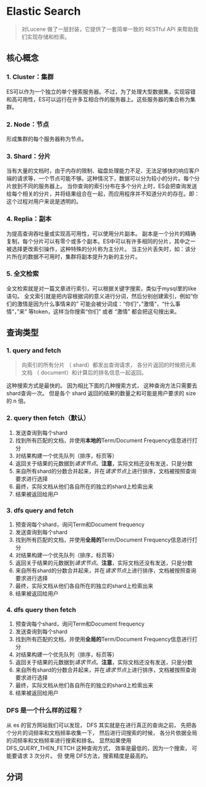 # Elastic Search

>  对Lucene 做了一层封装，它提供了一套简单一致的 RESTful API 来帮助我们实现存储和检索。

## 核心概念

### 1. Cluster：集群

   ES可以作为一个独立的单个搜索服务器。不过，为了处理大型数据集，实现容错和高可用性，ES可以运行在许多互相合作的服务器上。这些服务器的集合称为集群。

### 2. Node：节点

   形成集群的每个服务器称为节点。

### 3. Shard：分片

   当有大量的文档时，由于内存的限制、磁盘处理能力不足、无法足够快的响应客户端的请求等，一个节点可能不够。这种情况下，数据可以分为较小的分片。每个分片放到不同的服务器上。
   当你查询的索引分布在多个分片上时，ES会把查询发送给每个相关的分片，并将结果组合在一起，而应用程序并不知道分片的存在。即：这个过程对用户来说是透明的。

### 4. Replia：副本

   为提高查询吞吐量或实现高可用性，可以使用分片副本。
   副本是一个分片的精确复制，每个分片可以有零个或多个副本。ES中可以有许多相同的分片，其中之一被选择更改索引操作，这种特殊的分片称为主分片。
   当主分片丢失时，如：该分片所在的数据不可用时，集群将副本提升为新的主分片。

### 5. 全文检索

   全文检索就是对一篇文章进行索引，可以根据关键字搜索，类似于mysql里的like语句。
   全文索引就是把内容根据词的意义进行分词，然后分别创建索引，例如”你们的激情是因为什么事情来的” 可能会被分词成：“你们“，”激情“，“什么事情“，”来“ 等token，这样当你搜索“你们” 或者 “激情” 都会把这句搜出来。

## 查询类型
### 1. query and fetch

> 向索引的所有分片 （ shard）都发出查询请求， 各分片返回的时候把元素文档 （ document）和计算后的排名信息一起返回。

这种搜索方式是最快的。 因为相比下面的几种搜索方式， 这种查询方法只需要去 shard查询一次。 但是各个 shard 返回的结果的数量之和可能是用户要求的 size 的 n 倍。

### 2. query then fetch（默认）

1. 发送查询到每个shard
2. 找到所有匹配的文档，并使用**本地的**Term/Document Frequency信息进行打分
3. 对结果构建一个优先队列（排序，标页等）
4. 返回关于结果的元数据到*请求节点*。**注意**，实际文档还没有发送，只是分数
5. 来自所有shard的分数合并起来，并在*请求节点*上进行排序，文档被按照查询要求进行选择
6. 最终，实际文档从他们各自所在的独立的shard上检索出来
7. 结果被返回给用户

### 3. dfs query and fetch

1. 预查询每个shard，询问Term和Document frequency
2. 发送查询到每个shard
3. 找到所有匹配的文档，并使用**全局的**Term/Document Frequency信息进行打分
4. 对结果构建一个优先队列（排序，标页等）
5. 返回关于结果的元数据到*请求节点*。**注意**，实际文档还没有发送，只是分数
6. 来自所有shard的分数合并起来，并在*请求节点*上进行排序，文档被按照查询要求进行选择
7. 最终，实际文档从他们各自所在的独立的shard上检索出来
8. 结果被返回给用户

### 4. dfs query then fetch

1. 预查询每个shard，询问Term和Document frequency
2. 发送查询到每个shard
3. 找到所有匹配的文档，并使用**全局的**Term/Document Frequency信息进行打分
4. 对结果构建一个优先队列（排序，标页等）
5. 返回关于结果的元数据到*请求节点*。**注意**，实际文档还没有发送，只是分数
6. 来自所有shard的分数合并起来，并在*请求节点*上进行排序，文档被按照查询要求进行选择
7. 最终，实际文档从他们各自所在的独立的shard上检索出来
8. 结果被返回给用户

### DFS 是一个什么样的过程？

从 es 的官方网站我们可以发现， DFS 其实就是在进行真正的查询之前， 先把各个分片的词频率和文档频率收集一下， 然后进行词搜索的时候， 各分片依据全局的词频率和文档频率进行搜索和排名。 显然如果使用 DFS_QUERY_THEN_FETCH 这种查询方式， 效率是最低的，因为一个搜索， 可能要请求 3 次分片。 但 使用 DFS方法，搜索精度是最高的。


## 分词


